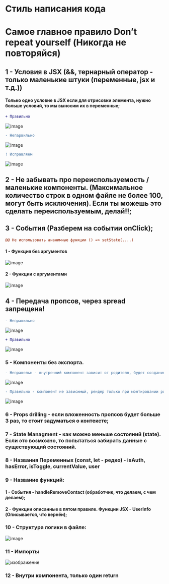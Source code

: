 # Стиль написания кода
# Самое главное правило Don’t repeat yourself (Никогда не повторяйся)
## 1 - Условия в JSX (&&, тернарный оператор - только маленькие штуки (переменные, jsx и т.д.))
#### Только одно условие в JSX если для отрисовки элемента, нужно больше условий, то мы выносим их в переменные;
```diff
+ Правильно
```
![image](https://user-images.githubusercontent.com/81239058/152281150-cadad01c-b83d-4f3f-b4d7-bfe80aa58bb0.png)
```diff
- Непарвильно
```
![image](https://user-images.githubusercontent.com/81239058/152281431-c5d15bc2-9605-49c2-9b31-135dc58b7706.png)
```diff
! Исправляем
```
![image](https://user-images.githubusercontent.com/81239058/152281547-69236556-6a7f-4b29-b034-f5be5c5cd009.png)
## 2 - Не забывать про переиспользуемость / маленькие компоненты. (Максимальное количество строк в одном файле не более 100, могут быть исключения). Если ты можешь это сделать переиспользуемым, делай!!;
## 3 - События (Разберем на событии onClick);
```diff
@@ Не использовать ананимные функции () => setState(....)
```
#### 1 - Функция без аргументов
![image](https://user-images.githubusercontent.com/81239058/152282837-04377116-8476-4ab3-a896-ae55573d8ba9.png)
#### 2 - Функции с аргументами
![image](https://user-images.githubusercontent.com/81239058/152283282-478b3c8f-9bdf-4072-bfbc-08d2e3043d38.png)
## 4 - Передача пропсов, через spread запрещена!
```diff
- Неправильно
```
![image](https://user-images.githubusercontent.com/81239058/152283782-c160c452-b79e-4cb6-8d14-a75c144471c6.png)
```diff
+ Правильно
```
![image](https://user-images.githubusercontent.com/81239058/152284049-8c166cdf-d124-46bf-8793-8b811d891b86.png)
### 5 - Компоненты без экспорта.
```diff
- Неправельн - внутренний компонент зависит от родителя, будет создание при каждом рендере
```
![image](https://user-images.githubusercontent.com/81239058/152293705-0a5d8c0d-1ba7-43a2-8c00-f8c53d5acc56.png)
```diff
- Правельно - компонент не зависимый, рендер только при монтировании родителя
```
![image](https://user-images.githubusercontent.com/81239058/152293815-ca7aee1d-c03f-4c4c-9048-d37264d79616.png)
### 6 - Props drilling - если вложенность пропсов будет больше 3 раз, то стоит задуматься о контексте;
### 7 - State Managment - как можно меньше состояний (state). Если это возможно, то попытаться забирать данные с существующий состояний.
### 8 - Названия Переменных (const, let - редко) - isAuth, hasError, isToggle, currentValue, user
### 9 - Название функций: 
#### 1 - События - handleRemoveContact (обработчик, что делаем, с чем делаем);
#### 2 - Функции описанные в пятом правиле. Функции JSX - UserInfo (Описывается, что вернёи);
### 10 - Структура логики в файле:
![image](https://user-images.githubusercontent.com/81239058/152303394-01b2e3aa-d933-4163-a257-249e995bf0a8.png)
### 11 - Импорты
![изображение](https://user-images.githubusercontent.com/24912294/152319875-62e44b3c-3c5c-4b44-b7b7-4883a1562441.png)
### 12 - Внутри компонента, только один return

